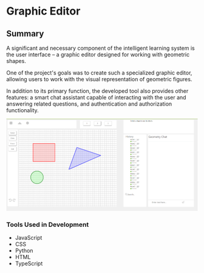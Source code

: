 # Graphic Editor
## Summary
A significant and necessary component of the intelligent learning system is the user interface – a graphic editor designed for working with geometric shapes.

One of the project's goals was to create such a specialized graphic editor, allowing users to work with the visual representation of geometric figures.

In addition to its primary function, the developed tool also provides other features: a smart chat assistant capable of interacting with the user and answering related questions, and authentication and authorization functionality.

![alt text](./images/editor_overall.png)

### Tools Used in Development
- JavaScript
- CSS
- Python
- HTML
- TypeScript